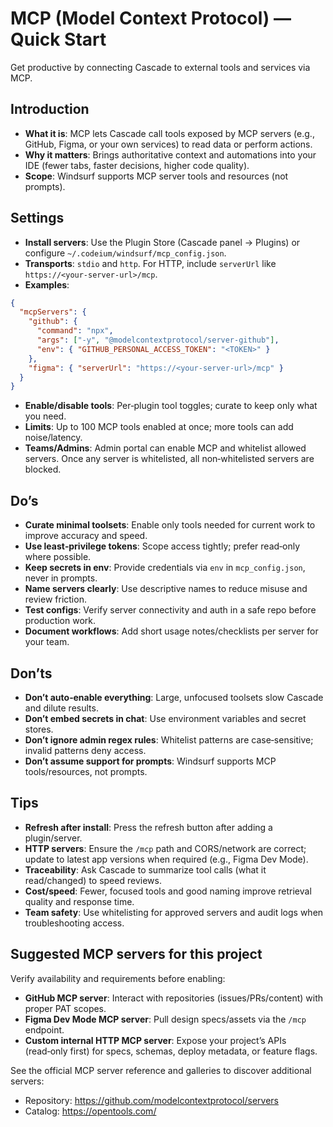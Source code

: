 # MCP (Model Context Protocol) — Quick Start

Get productive by connecting Cascade to external tools and services via MCP.

## Introduction
- **What it is**: MCP lets Cascade call tools exposed by MCP servers (e.g., GitHub, Figma, or your own services) to read data or perform actions.
- **Why it matters**: Brings authoritative context and automations into your IDE (fewer tabs, faster decisions, higher code quality).
- **Scope**: Windsurf supports MCP server tools and resources (not prompts).

## Settings
- **Install servers**: Use the Plugin Store (Cascade panel → Plugins) or configure `~/.codeium/windsurf/mcp_config.json`.
- **Transports**: `stdio` and `http`. For HTTP, include `serverUrl` like `https://<your-server-url>/mcp`.
- **Examples**:
```json
{
  "mcpServers": {
    "github": {
      "command": "npx",
      "args": ["-y", "@modelcontextprotocol/server-github"],
      "env": { "GITHUB_PERSONAL_ACCESS_TOKEN": "<TOKEN>" }
    },
    "figma": { "serverUrl": "https://<your-server-url>/mcp" }
  }
}
```
- **Enable/disable tools**: Per‑plugin tool toggles; curate to keep only what you need.
- **Limits**: Up to 100 MCP tools enabled at once; more tools can add noise/latency.
- **Teams/Admins**: Admin portal can enable MCP and whitelist allowed servers. Once any server is whitelisted, all non‑whitelisted servers are blocked.

## Do’s
- **Curate minimal toolsets**: Enable only tools needed for current work to improve accuracy and speed.
- **Use least‑privilege tokens**: Scope access tightly; prefer read‑only where possible.
- **Keep secrets in env**: Provide credentials via `env` in `mcp_config.json`, never in prompts.
- **Name servers clearly**: Use descriptive names to reduce misuse and review friction.
- **Test configs**: Verify server connectivity and auth in a safe repo before production work.
- **Document workflows**: Add short usage notes/checklists per server for your team.

## Don’ts
- **Don’t auto‑enable everything**: Large, unfocused toolsets slow Cascade and dilute results.
- **Don’t embed secrets in chat**: Use environment variables and secret stores.
- **Don’t ignore admin regex rules**: Whitelist patterns are case‑sensitive; invalid patterns deny access.
- **Don’t assume support for prompts**: Windsurf supports MCP tools/resources, not prompts.

## Tips
- **Refresh after install**: Press the refresh button after adding a plugin/server.
- **HTTP servers**: Ensure the `/mcp` path and CORS/network are correct; update to latest app versions when required (e.g., Figma Dev Mode).
- **Traceability**: Ask Cascade to summarize tool calls (what it read/changed) to speed reviews.
- **Cost/speed**: Fewer, focused tools and good naming improve retrieval quality and response time.
- **Team safety**: Use whitelisting for approved servers and audit logs when troubleshooting access.

## Suggested MCP servers for this project
Verify availability and requirements before enabling:
- **GitHub MCP server**: Interact with repositories (issues/PRs/content) with proper PAT scopes.
- **Figma Dev Mode MCP server**: Pull design specs/assets via the `/mcp` endpoint.
- **Custom internal HTTP MCP server**: Expose your project’s APIs (read‑only first) for specs, schemas, deploy metadata, or feature flags.

See the official MCP server reference and galleries to discover additional servers:
- Repository: https://github.com/modelcontextprotocol/servers
- Catalog: https://opentools.com/

